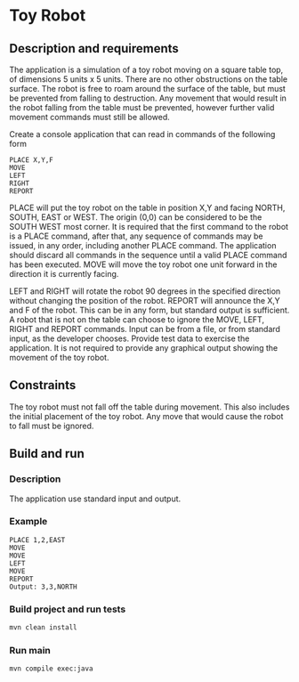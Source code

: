 # Toy Robot

## Description and requirements
The application is a simulation of a toy robot moving on a square table top, of dimensions 5 units x 5 units. There are no
other obstructions on the table surface. The robot is free to roam around the surface of the table, but must be prevented
from falling to destruction. Any movement that would result in the robot falling from the table must be prevented,
however further valid movement commands must still be allowed.

Create a console application that can read in commands of the following form 
```
PLACE X,Y,F
MOVE
LEFT
RIGHT
REPORT
```
PLACE will put the toy robot on the table in position X,Y and facing NORTH, SOUTH, EAST or WEST. The origin (0,0)
can be considered to be the SOUTH WEST most corner. It is required that the first command to the robot is a PLACE
command, after that, any sequence of commands may be issued, in any order, including another PLACE command. The
application should discard all commands in the sequence until a valid PLACE command has been executed.
MOVE will move the toy robot one unit forward in the direction it is currently facing.

LEFT and RIGHT will rotate the robot 90 degrees in the specified direction without changing the position of the robot.
REPORT will announce the X,Y and F of the robot. This can be in any form, but standard output is sufficient.
A robot that is not on the table can choose to ignore the MOVE, LEFT, RIGHT and REPORT commands.
Input can be from a file, or from standard input, as the developer chooses.
Provide test data to exercise the application.
It is not required to provide any graphical output showing the movement of the toy robot.

## Constraints
The toy robot must not fall off the table during movement. This also includes the initial placement of the toy robot. Any
move that would cause the robot to fall must be ignored.


## Build and run

### Description
The application use standard input and output.

### Example
```
PLACE 1,2,EAST
MOVE
MOVE
LEFT
MOVE
REPORT
Output: 3,3,NORTH
```


### Build project and run tests 
```sh
mvn clean install
```

### Run main 
```sh
mvn compile exec:java
```
